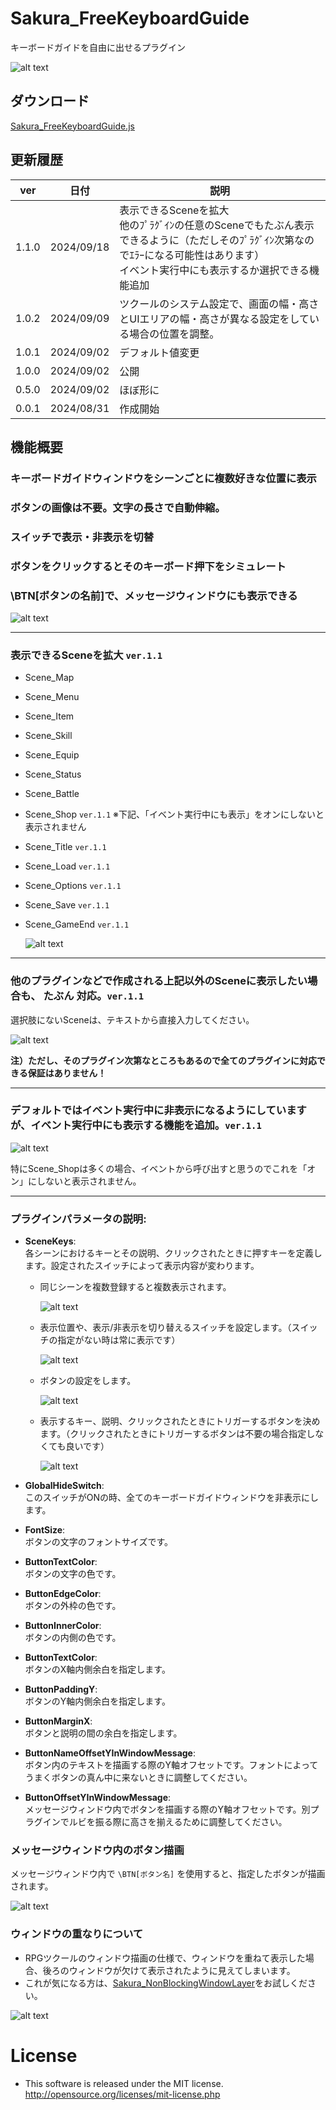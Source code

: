 # Sakura_FreeKeyboardGuide
キーボードガイドを自由に出せるプラグイン

![alt text](image-8.png)

## ダウンロード
[Sakura_FreeKeyboardGuide.js](https://raw.githubusercontent.com/Sakurano6130/SakuraPlugins/main/Sakura_FreeKeyboardGuide/Sakura_FreeKeyboardGuide.js)

## 更新履歴
| ver   | 日付       | 説明                                                                                                                                                                              |
| ----- | ---------- | --------------------------------------------------------------------------------------------------------------------------------------------------------------------------------- |
| 1.1.0 | 2024/09/18 | 表示できるSceneを拡大<br>他のﾌﾟﾗｸﾞｲﾝの任意のSceneでもたぶん表示できるように（ただしそのﾌﾟﾗｸﾞｲﾝ次第なのでｴﾗｰになる可能性はあります）<br>イベント実行中にも表示するか選択できる機能追加 |
| 1.0.2 | 2024/09/09 | ツクールのシステム設定で、画面の幅・高さとUIエリアの幅・高さが異なる設定をしている場合の位置を調整。                                                                              |
| 1.0.1 | 2024/09/02 | デフォルト値変更                                                                                                                                                                  |
| 1.0.0 | 2024/09/02 | 公開                                                                                                                                                                              |
| 0.5.0 | 2024/09/02 | ほぼ形に                                                                                                                                                                          |
| 0.0.1 | 2024/08/31 | 作成開始                                                                                                                                                                          |


## 機能概要
### キーボードガイドウィンドウをシーンごとに複数好きな位置に表示
### ボタンの画像は不要。文字の長さで自動伸縮。
### スイッチで表示・非表示を切替
### ボタンをクリックするとそのキーボード押下をシミュレート
### \BTN[ボタンの名前]で、メッセージウィンドウにも表示できる

![alt text](image.png)

---

### 表示できるSceneを拡大 `ver.1.1`
- Scene_Map
- Scene_Menu
- Scene_Item
- Scene_Skill
- Scene_Equip
- Scene_Status
- Scene_Battle
- Scene_Shop `ver.1.1` ※下記、「イベント実行中にも表示」をオンにしないと表示されません
- Scene_Title `ver.1.1`
- Scene_Load `ver.1.1`
- Scene_Options `ver.1.1`
- Scene_Save `ver.1.1`
- Scene_GameEnd `ver.1.1`

  ![alt text](image-9.png)

---

### 他のプラグインなどで作成される上記以外のSceneに表示したい場合も、 **たぶん** 対応。`ver.1.1`

選択肢にないSceneは、テキストから直接入力してください。

![alt text](image-10.png)

**注）ただし、そのプラグイン次第なところもあるので全てのプラグインに対応できる保証はありません！**

---

### デフォルトではイベント実行中に非表示になるようにしていますが、イベント実行中にも表示する機能を追加。`ver.1.1`

![alt text](image-11.png)

特にScene_Shopは多くの場合、イベントから呼び出すと思うのでこれを「オン」にしないと表示されません。

---

### プラグインパラメータの説明:

- **SceneKeys**:  
  各シーンにおけるキーとその説明、クリックされたときに押すキーを定義します。設定されたスイッチによって表示内容が変わります。
  - 同じシーンを複数登録すると複数表示されます。
  
    ![alt text](image-1.png)

  - 表示位置や、表示/非表示を切り替えるスイッチを設定します。（スイッチの指定がない時は常に表示です）

    ![alt text](image-11.png)

  - ボタンの設定をします。

    ![alt text](image-3.png)
  
  - 表示するキー、説明、クリックされたときにトリガーするボタンを決めます。（クリックされたときにトリガーするボタンは不要の場合指定しなくても良いです）

    ![alt text](image-5.png)

- **GlobalHideSwitch**:  
  このスイッチがONの時、全てのキーボードガイドウィンドウを非表示にします。

- **FontSize**:  
  ボタンの文字のフォントサイズです。

- **ButtonTextColor**:  
  ボタンの文字の色です。

- **ButtonEdgeColor**:  
  ボタンの外枠の色です。

- **ButtonInnerColor**:  
  ボタンの内側の色です。

- **ButtonTextColor**:  
  ボタンのX軸内側余白を指定します。

- **ButtonPaddingY**:  
  ボタンのY軸内側余白を指定します。

- **ButtonMarginX**:  
  ボタンと説明の間の余白を指定します。

- **ButtonNameOffsetYInWindowMessage**:  
  ボタン内のテキストを描画する際のY軸オフセットです。フォントによってうまくボタンの真ん中に来ないときに調整してください。

- **ButtonOffsetYInWindowMessage**:  
  メッセージウィンドウ内でボタンを描画する際のY軸オフセットです。別プラグインでルビを振る際に高さを揃えるために調整してください。

### メッセージウィンドウ内のボタン描画
  メッセージウィンドウ内で `\BTN[ボタン名]` を使用すると、指定したボタンが描画されます。

  ![alt text](image-6.png)

### ウィンドウの重なりについて
  - RPGツクールのウィンドウ描画の仕様で、ウィンドウを重ねて表示した場合、後ろのウィンドウが欠けて表示されたように見えてしまいます。
  - これが気になる方は、[Sakura_NonBlockingWindowLayer](../Sakura_NonBlockingWindowLayer/Sakura_NonBlockingWindowLayer.md)をお試しください。

  ![alt text](image-7.png)


# License
- This software is released under the MIT license. http://opensource.org/licenses/mit-license.php

